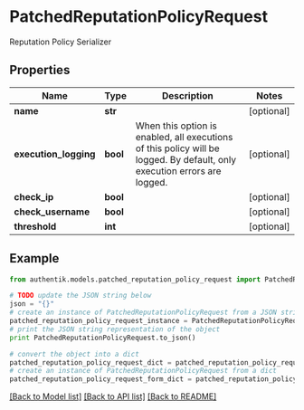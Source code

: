 # PatchedReputationPolicyRequest

Reputation Policy Serializer

## Properties
Name | Type | Description | Notes
------------ | ------------- | ------------- | -------------
**name** | **str** |  | [optional] 
**execution_logging** | **bool** | When this option is enabled, all executions of this policy will be logged. By default, only execution errors are logged. | [optional] 
**check_ip** | **bool** |  | [optional] 
**check_username** | **bool** |  | [optional] 
**threshold** | **int** |  | [optional] 

## Example

```python
from authentik.models.patched_reputation_policy_request import PatchedReputationPolicyRequest

# TODO update the JSON string below
json = "{}"
# create an instance of PatchedReputationPolicyRequest from a JSON string
patched_reputation_policy_request_instance = PatchedReputationPolicyRequest.from_json(json)
# print the JSON string representation of the object
print PatchedReputationPolicyRequest.to_json()

# convert the object into a dict
patched_reputation_policy_request_dict = patched_reputation_policy_request_instance.to_dict()
# create an instance of PatchedReputationPolicyRequest from a dict
patched_reputation_policy_request_form_dict = patched_reputation_policy_request.from_dict(patched_reputation_policy_request_dict)
```
[[Back to Model list]](../README.md#documentation-for-models) [[Back to API list]](../README.md#documentation-for-api-endpoints) [[Back to README]](../README.md)



